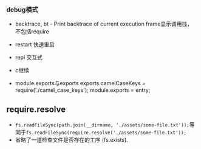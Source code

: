 ### debug模式
+ backtrace, bt - Print backtrace of current execution frame显示调用栈，不包括require
+ restart 快速重启
+ repl 交互式
+ c继续


+ module.exports与exports
exports.camelCaseKeys = require('./camel_case_keys');
module.exports = entry;

## require.resolve
+ `fs.readFileSync(path.join(__dirname, './assets/some-file.txt'));`等同于`fs.readFileSync(require.resolve('./assets/some-file.txt'));`
+  省略了一道检查文件是否存在的工序 (fs.exists).
